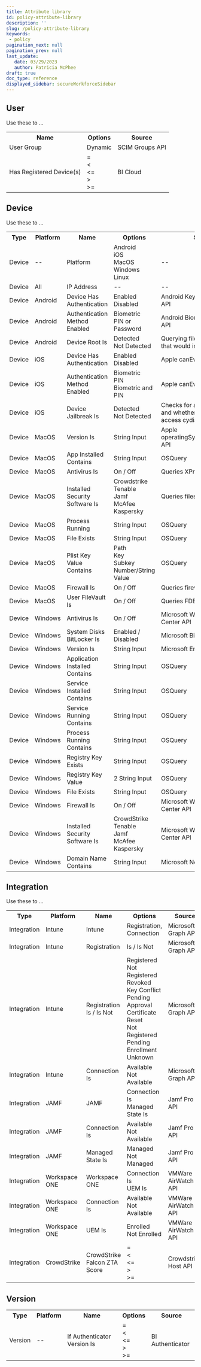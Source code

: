 ```yaml
---
title: Attribute library
id: policy-attribute-library
description: ''
slug: /policy-attribute-library 
keywords: 
 - policy
pagination_next: null
pagination_prev: null
last_update: 
   date: 03/29/2023
   author: Patricia McPhee
draft: true
doc_type: reference
displayed_sidebar: secureWorkforceSidebar
---
```


## User

Use these to ...

<table>
  <tbody>
    <tr>
      <th>Name</th>
      <th>Options</th>
      <th>Source</th>
    </tr>
    <tr>
      <td>User Group</td>
      <td>Dynamic</td>
      <td>SCIM Groups API</td>
    </tr>
    <tr>
      <td>Has Registered Device(s)</td>
      <td>=<br />&#060;<br />&#060;=<br />&#062;<br />&#062;=</td>
      <td>BI Cloud</td>
    </tr>
  </tbody>
</table>





## Device

Use these to ...

<table>
  <tbody>
      <tr>
      <th>Type</th>
      <th>Platform</th>
      <th>Name</th>
      <th>Options</th>
      <th>Source</th>
    </tr>
    <tr>
      <td>Device</td>
      <td>--</td>
      <td>Platform</td>
      <td>Android<br />iOS<br />MacOS<br />Windows<br />Linux</td>
      <td>--</td>
    </tr>
    <tr>
      <td>Device</td>
      <td>All</td>
      <td>IP Address</td>
      <td>--</td>
      <td>--</td>
    </tr>
    <tr>
      <td>Device</td>
      <td>Android</td>
      <td>Device Has Authentication</td>
      <td>Enabled<br />Disabled</td>
      <td>Android KeyguardManager API</td>
    </tr>
    <tr>
      <td>Device</td>
      <td>Android</td>
      <td>Authentication Method Enabled</td>
      <td>Biometric<br />PIN or Password</td>
      <td>Android BiometricManager API</td>
    </tr>
    <tr>
      <td>Device</td>
      <td>Android</td>
      <td>Device Root Is</td>
      <td>Detected<br />Not Detected</td>
      <td>Querying files and packages that would indicate a root</td>
    </tr>
    <tr>
      <td>Device</td>
      <td>iOS</td>
      <td>Device Has Authentication</td>
      <td>Enabled<br />Disabled</td>
      <td>Apple canEvaluatePolicy API</td>
    </tr>
    <tr>
      <td>Device</td>
      <td>iOS</td>
      <td>Authentication Method Enabled</td>
      <td>Biometric<br />PIN<br />Biometric and PIN</td>
      <td>Apple canEvaluatePolicy API</td>
    </tr>
    <tr>
      <td>Device</td>
      <td>iOS</td>
      <td>Device Jailbreak Is</td>
      <td>Detected<br />Not Detected</td>
      <td>
        Checks for a jailbreak.txt file and whether the device can access
        cydia or the shell
      </td>
    </tr>
    <tr>
      <td>Device</td>
      <td>MacOS</td>
      <td>Version Is</td>
      <td>String Input</td>
      <td>Apple operatingSystemVersionString API</td>
    </tr>
    <tr>
      <td>Device</td>
      <td>MacOS</td>
      <td>App Installed Contains</td>
      <td>String Input</td>
      <td>OSQuery</td>
    </tr>
    <tr>
      <td>Device</td>
      <td>MacOS</td>
      <td>Antivirus Is</td>
      <td>On / Off</td>
      <td>Queries XProtect plist file</td>
    </tr>
    <tr>
      <td>Device</td>
      <td>MacOS</td>
      <td>Installed Security Software Is</td>
      <td>Crowdstrike<br />Tenable<br />Jamf<br />McAfee<br />Kaspersky</td>
      <td>Queries files for specific apps</td>
    </tr>
    <tr>
      <td>Device</td>
      <td>MacOS</td>
      <td>Process Running</td>
      <td>String Input</td>
      <td>OSQuery</td>
    </tr>
    <tr>
      <td>Device</td>
      <td>MacOS</td>
      <td>File Exists</td>
      <td>String Input</td>
      <td>OSQuery</td>
    </tr>
    <tr>
      <td>Device</td>
      <td>MacOS</td>
      <td>Plist Key Value Contains</td>
      <td>Path<br />Key<br />Subkey<br />Number/String<br />Value</td>
      <td>OSQuery</td>
    </tr>
    <tr>
      <td>Device</td>
      <td>MacOS</td>
      <td>Firewall Is</td>
      <td>On / Off</td>
      <td>Queries firewall plist file</td>
    </tr>
    <tr>
      <td>Device</td>
      <td>MacOS</td>
      <td>User FileVault Is</td>
      <td>On / Off</td>
      <td>Queries FDE status</td>
    </tr>
    <tr>
      <td>Device</td>
      <td>Windows</td>
      <td>Antivirus Is</td>
      <td>On / Off</td>
      <td>Microsoft Windows Security Center API</td>
    </tr>
    <tr>
      <td>Device</td>
      <td>Windows</td>
      <td>System Disks BitLocker Is</td>
      <td>Enabled / Disabled</td>
      <td>Microsoft BitLocker API</td>
    </tr>
    <tr>
      <td>Device</td>
      <td>Windows</td>
      <td>Version Is</td>
      <td>String Input</td>
      <td>Microsoft Environment API</td>
    </tr>
    <tr>
      <td>Device</td>
      <td>Windows</td>
      <td>Application Installed Contains</td>
      <td>String Input</td>
      <td>OSQuery</td>
    </tr>
    <tr>
      <td>Device</td>
      <td>Windows</td>
      <td>Service Installed Contains</td>
      <td>String Input</td>
      <td>OSQuery</td>
    </tr>
    <tr>
      <td>Device</td>
      <td>Windows</td>
      <td>Service Running Contains</td>
      <td>String Input</td>
      <td>OSQuery</td>
    </tr>
    <tr>
      <td>Device</td>
      <td>Windows</td>
      <td>Process Running Contains</td>
      <td>String Input</td>
      <td>OSQuery</td>
    </tr>
    <tr>
      <td>Device</td>
      <td>Windows</td>
      <td>Registry Key Exists</td>
      <td>String Input</td>
      <td>OSQuery</td>
    </tr>
    <tr>
      <td>Device</td>
      <td>Windows</td>
      <td>Registry Key Value</td>
      <td>2 String Input</td>
      <td>OSQuery</td>
    </tr>
    <tr>
      <td>Device</td>
      <td>Windows</td>
      <td>File Exists</td>
      <td>String Input</td>
      <td>OSQuery</td>
    </tr>
    <tr>
      <td>Device</td>
      <td>Windows</td>
      <td>Firewall Is</td>
      <td>On / Off</td>
      <td>Microsoft Windows Security Center API</td>
    </tr>
    <tr>
      <td>Device</td>
      <td>Windows</td>
      <td>Installed Security Software Is</td>
      <td>CrowdStrike<br />Tenable<br />Jamf<br />McAfee<br />Kaspersky</td>
      <td>Microsoft Windows Security Center API</td>
    </tr>
    <tr>
      <td>Device</td>
      <td>Windows</td>
      <td>Domain Name Contains</td>
      <td>String Input</td>
      <td>Microsoft Net Workstation API</td>
    </tr>
  </tbody>
</table>

## Integration

Use these to ...

<table>
  <tbody>
        <tr>
      <th>Type</th>
      <th>Platform</th>
      <th>Name</th>
      <th>Options</th>
      <th>Source</th>
    </tr>
    <tr>
      <td>Integration</td>
      <td>Intune</td>
      <td>Intune</td>
      <td>Registration, Connection</td>
      <td>Microsoft Graph API</td>
    </tr>
    <tr>
      <td>Integration</td>
      <td>Intune</td>
      <td>Registration</td>
      <td>Is / Is Not</td>
      <td>Microsoft Graph API</td>
    </tr>
    <tr>
      <td>Integration</td>
      <td>Intune</td>
      <td>Registration Is / Is Not</td>
      <td>
        Registered<br />Not Registered<br />Revoked<br />Key Conflict<br />Pending Approval<br />Certificate Reset<br />Not Registered Pending Enrollment<br />Unknown
      </td>
      <td>Microsoft Graph API</td>
    </tr>
    <tr>
      <td>Integration</td>
      <td>Intune</td>
      <td>Connection Is</td>
      <td>Available<br />Not Available</td>
      <td>Microsoft Graph API</td>
    </tr>
    <tr>
      <td>Integration</td>
      <td>JAMF</td>
      <td>JAMF</td>
      <td>Connection Is<br />Managed State Is</td>
      <td>Jamf Pro API</td>
    </tr>
    <tr>
      <td>Integration</td>
      <td>JAMF</td>
      <td>Connection Is</td>
      <td>Available<br />Not Available</td>
      <td>Jamf Pro API</td>
    </tr>
    <tr>
      <td>Integration</td>
      <td>JAMF</td>
      <td>Managed State Is</td>
      <td>Managed<br />Not Managed</td>
      <td>Jamf Pro API</td>
    </tr>
    <tr>
      <td>Integration</td>
      <td>Workspace ONE</td>
      <td>Workspace ONE</td>
      <td>Connection Is<br />UEM Is</td>
      <td>VMWare AirWatch API</td>
    </tr>
    <tr>
      <td>Integration</td>
      <td>Workspace ONE</td>
      <td>Connection Is</td>
      <td>Available<br />Not Available</td>
      <td>VMWare AirWatch API</td>
    </tr>
    <tr>
      <td>Integration</td>
      <td>Workspace ONE</td>
      <td>UEM Is</td>
      <td>Enrolled<br />Not Enrolled</td>
      <td>VMWare AirWatch API</td>
    </tr>
    <tr>
      <td>Integration</td>
      <td>CrowdStrike</td>
      <td>CrowdStrike Falcon ZTA Score</td>
      <td>=<br />&lt;<br />&lt;=<br />&gt;<br />&gt;=</td>
      <td>Crowdstrike Host API</td>
    </tr>
  </tbody>
</table>

## Version


<table>
  <tbody>
        <tr>
      <th>Type</th>
      <th>Platform</th>
      <th>Name</th>
      <th>Options</th>
      <th>Source</th>
    </tr>
    <tr>
      <td>Version</td>
      <td>--</td>
      <td>If Authenticator Version Is</td>
      <td>=<br />&lt;<br />&lt;=<br />&gt;<br />&gt;=</td>
      <td>BI Authenticator</td>
    </tr>
  </tbody>
</table>
